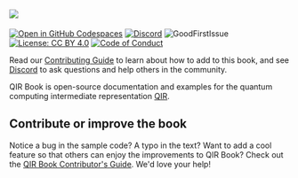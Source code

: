 # <img src="https://github.com/crazy4pi314/qir-book/blob/main/qir-book/assets/logo.svg?raw=true" />
[![Open in GitHub Codespaces](https://github.com/codespaces/badge.svg)](https://parianaghavi-fictional-journey-7x7qpq7wg6qcwxrp.github.dev/)
[![Discord](https://img.shields.io/discord/764231928676089909)](https://discord.gg/unitary-fund-764231928676089909)
![GoodFirstIssue](https://img.shields.io/badge/good%20first%20issue-0%20open-green)
[![License: CC BY 4.0](https://licensebuttons.net/l/by/4.0/80x15.png)](https://creativecommons.org/licenses/by/4.0/)
[![Code of Conduct](https://img.shields.io/badge/code-of%20conduct-green.svg)](https://github.com/qir-alliance/qir-book/blob/main/CODE_OF_CONDUCT.md)

Read our [Contributing Guide](reference/_contributing.md) to learn about how to add to this book, and see [Discord](https://discord.gg/unitary-fund-764231928676089909) to ask questions and help others in the community.


QIR Book is open-source documentation and examples for the quantum computing intermediate representation [QIR](http://qir-alliance.org/).
## Contribute or improve the book

Notice a bug in the sample code? A typo in the text? Want to add a cool feature so that others can enjoy the improvements to QIR Book? Check out the [QIR Book Contributor's Guide](https://jupyterbook.org/contribute/intro.html). We'd love your help!
